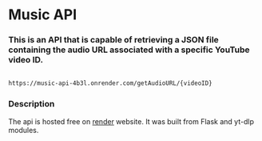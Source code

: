 # Music API
### This is an API that is capable of retrieving a JSON file containing the audio URL associated with a specific YouTube video ID.

```html

https://music-api-4b3l.onrender.com/getAudioURL/{videoID} 

```

### Description
The api is hosted free on [render](https://render.com) website. It was built from Flask and yt-dlp modules. 
